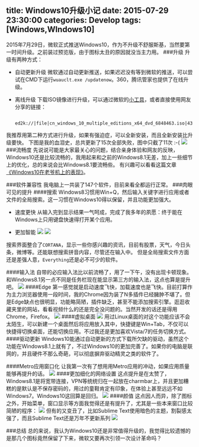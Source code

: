 title: Windows10升级小记
date: 2015-07-29 23:30:00
categories: Develop
tags: [Windows,WIndows10]
---


2015年7月29日，微软正式推送Windows10，作为不升级不舒服斯基，当然要第一时间升级。之前装过预览版，由于图标太丑的原因就没当主力用。
###升级
升级有两种方式：

 - 自动更新升级
 微软通过自动更新推送，如果迟迟没有等到微软的推送，可以尝试在CMD下运行`wuauclt.exe /updatenow`。360，腾讯管家也提供了在线升级。
 - 离线升级
下载ISO镜像进行升级，可以通过微软的[小工具](https://www.microsoft.com/zh-cn/software-download/windows10)，或者直接使用网友分享的链接：

        ed2k://|file|cn_windows_10_multiple_editions_x64_dvd_6848463.iso|4303300608|94FD861E82458005A9CA8E617379856A|/

<!-- more --> 

我推荐用第二种方式进行升级，如果有强迫症，可以全新安装，而且全新安装比升级要快。
下图是我的血泪史，总共更新了15次全部失败，图中只截了11次 :-(
![](http://img-storage.qiniudn.com/15-7-29/25731670.jpg)
###流畅度
先说说可能是大家最关心的问题，结合亲身体验和网友的反映，Windows10还是比较流畅的，我用起来和之前的Windows8.1无差，加上一些细节上的优化，总的来说会比Windows8.1要流畅些。
有兴趣可以看看这篇文章[《Windows10在老爷机上的表现》](http://mp.weixin.qq.com/s?__biz=MjM5MDQ4MzU5NQ==&mid=308897618&idx=1&sn=a3ffc57a1681177687535b4707848c1d#rd)。

###软件兼容性
我电脑上一共装了147个软件，目前来看全都运行正常。
###肉眼可见的提升
####搜索
Windows8习惯用Win+Q，然后输入关键字进行应用或者文件的全局搜索。这一习惯在Windows10得以保留，并且功能更加强大。
 - 速度更快
从输入完到显示结果一气呵成，完成了我多年的夙愿：终于能在Windows上只用键盘快速得打开某个应用。

 - 更加智能
 ![](http://img-storage.qiniudn.com/15-7-29/77641274.jpg)
 ![](http://img-storage.qiniudn.com/15-7-29/68982107.jpg)

搜索界面整合了`CORTANA`，显示一些你感兴趣的资讯，目前有股票，天气，今日头条，微博等。还能联想搜索拼音内容，尽管还在输入中。
但是全局搜索文件方面还是差强人意，`Everything`还是必不可少的软件。

####输入法
自带的必应输入法比以前流畅了，用了一下午，没有出现卡顿现象。和Windows8.1另一点不同是任务栏现在能显示第三方的输入法，这点也算是提升吧。
 ![](http://img-storage.qiniudn.com/15-7-29/14370617.jpg)
####Edge
第一感觉就是启动速度飞快，加载速度也是飞快。目前打算作为主力浏览器使用一段时间，我的Chrome因为装了N多插件已经臃肿不堪了。但是Edge缺点也很明显，功能略简陋，插件缺乏，甚至不能添加搜索引擎。逛逛收藏夹里的网站，看看视频什么的还是完全没问题的。当然开发的话还是得用Chrome，Firefox。
![](http://img-storage.qiniudn.com/15-7-29/23752244.jpg)
####虚拟桌面
![](http://img-storage.qiniudn.com/15-7-29/56044765.jpg)
用过Linux桌面的对这个功能应该不会太陌生，可以新建一个桌面然后将应用放入其中，快捷键是Win+Tab，不仅可以快捷得切换桌面，还能切换应用。不过我还是更加喜欢Vista/7的任务切换方式。
####驱动更新
Windows10能通过自动更新的方式下载所欠缺的驱动，虽然这个功能在Windows8.1上就有了，不过Windows10的更加完善了。如果你的电脑是联网的，并且硬件不那么奇葩，可以彻底摒弃驱动精灵之类的软件了。

####Metro应用窗口化
让我第一次有了想用用Metro应用的冲动，如果应用质量能够再提升的话。
![](http://img-storage.qiniudn.com/15-7-29/2940707.jpg)
####更加细化的网络设置
这点提升是在太赞了，Windows8.1是将宽带连接，VPN等统统归在一起放在charmbar上，并且更加糟糕的是默认是不保存密码的，用过的童鞋肯定有印象，在体验上甚至远远不如Windows7。Windows10这回算是回归。
![](http://img-storage.qiniudn.com/15-7-29/42522898.jpg)
####颜值
这点因人而异，除了图标之外，开始菜单，窗口显示等方面我觉得还是有提升了，尤其是一些本来窗口比较简陋的程序：
![](http://img-storage.qiniudn.com/15-7-29/66468038.jpg)
但有的又变丑了，比如Sublime Text使用暗色的主题，割裂感太强了，而且Sublime Text还是万年不更新系列
![](http://img-storage.qiniudn.com/15-7-29/61741859.jpg)

###总结
总的来说，我认为Windows10还是非常值得升级的，我觉得比较遗憾的是那几个图标竟然保留了下来，微软又要再次引领一次设计革命吗？